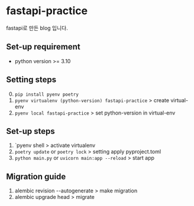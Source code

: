 # fastapi-practice
fastapi로 만든 blog 입니다.


## Set-up requirement

- python version >= 3.10

## Setting steps

0. `pip install pyenv poetry`
1. `pyenv virtualenv (python-version) fastapi-practice` > create virtual-env
3. `pyenv local fastapi-practice` > set python-version in virtual-env

## Set-up steps

1. `pyenv shell > activate virtualenv
2. `poetry update` or `poetry lock` > setting apply pyproject.toml
3. `python main.py` or `uvicorn main:app --reload` > start app

## Migration guide
1. alembic revision --autogenerate > make migration
2. alembic upgrade head > migrate
